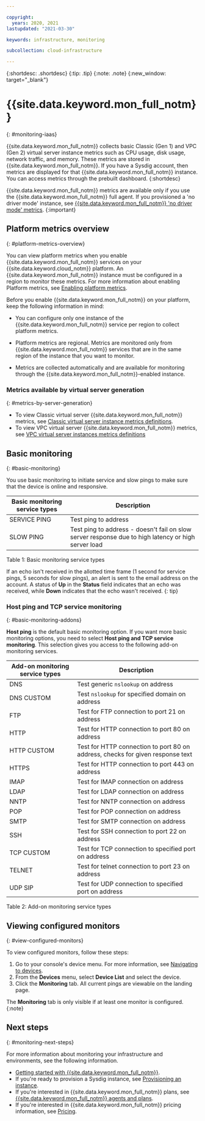```yaml
---

copyright:
  years: 2020, 2021
lastupdated: "2021-03-30"

keywords: infrastructure, monitoring

subcollection: cloud-infrastructure

---
```


{:shortdesc: .shortdesc}
{:tip: .tip}
{:note: .note}
{:new_window: target="_blank"}

# {{site.data.keyword.mon_full_notm}}
{: #monitoring-iaas}

{{site.data.keyword.mon_full_notm}} collects basic Classic (Gen 1) and VPC (Gen 2) virtual server instance metrics such as CPU usage, disk usage, network traffic, and memory. These metrics are stored in {{site.data.keyword.mon_full_notm}}. If you have a Sysdig account, then metrics are displayed for that {{site.data.keyword.mon_full_notm}} instance. You can access metrics through the prebuilt dashboard.
{:shortdesc}

{{site.data.keyword.mon_full_notm}} metrics are available only if you use the {{site.data.keyword.mon_full_notm}} full agent. If you provisioned a 'no driver mode' instance, see [{{site.data.keyword.mon_full_notm}} 'no driver mode' metrics](/docs/cloud-infrastructure?topic=cloud-infrastructure-enabling-sysdig-light-no-driver#sysdig-light-metrics).
{:important} 

## Platform metrics overview
{: #platform-metrics-overview}

You can view platform metrics when you enable {{site.data.keyword.mon_full_notm}} services on your {{site.data.keyword.cloud_notm}} platform. An {{site.data.keyword.mon_full_notm}} instance must be configured in a region to monitor these metrics. For more information about enabling Platform metrics, see [Enabling platform metrics](https://test.cloud.ibm.com/docs/Monitoring-with-Sysdig?topic=Monitoring-with-Sysdig-platform_metrics_enabling).

Before you enable {{site.data.keyword.mon_full_notm}} on your platform, keep the following information in mind:

* You can configure only one instance of the {{site.data.keyword.mon_full_notm}} service per region to collect platform metrics.

* Platform metrics are regional. Metrics are monitored only from {{site.data.keyword.mon_full_notm}} services that are in the same region of the instance that you want to monitor. 

* Metrics are collected automatically and are available for monitoring through the {{site.data.keyword.mon_full_notm}}-enabled instance. 

### Metrics available by virtual server generation
{: #metrics-by-server-generation}

* To view Classic virtual server {{site.data.keyword.mon_full_notm}} metrics, see [Classic virtual server instance metrics definitions](/docs/virtual-servers?topic=virtual-servers-classic-sysdig-metrics).
* To view VPC virtual server {{site.data.keyword.mon_full_notm}} metrics, see [VPC virtual server instances metrics definitions](/docs/vpc?topic=vpc-vpc-sysdig-metrics)

## Basic monitoring
{: #basic-monitoring}

You use basic monitoring to initiate service and slow pings to make sure that the device is online and responsive.

| Basic monitoring service types | Description |
| ----- | ----- |
| SERVICE PING | Test ping to address |
| SLOW PING | Test ping to address - doesn't fail on slow server response due to high latency or high server load |

<caption>Table 1: Basic monitoring service types</caption>

If an echo isn't received in the allotted time frame (1 second for service pings, 5 seconds for slow pings), an alert is sent to the email address on the account. A status of **Up** in the **Status** field indicates that an echo was received, while **Down** indicates that the echo wasn't received.
{: tip}

### Host ping and TCP service monitoring
{: #basic-monitoring-addons}

**Host ping** is the default basic monitoring option. If you want more basic monitoring options, you need to select **Host ping and TCP service monitoring**. This selection gives you access to the following add-on monitoring services.

| Add-on monitoring service types | Description |
| ----- | ----- |
| DNS | Test generic `nslookup` on address |
| DNS CUSTOM | Test `nslookup` for specified domain on address |
| FTP | Test for FTP connection to port 21 on address |
| HTTP | Test for HTTP connection to port 80 on address |
| HTTP CUSTOM | Test for HTTP connection to port 80 on address, checks for given response text | 
| HTTPS | Test for HTTP connection to port 443 on address |
| IMAP | Test for IMAP connection on address |
| LDAP | Test for LDAP connection on address |
| NNTP | Test for NNTP connection on address |
| POP | Test for POP connection on address |
| SMTP | Test for SMTP connection on address |
| SSH | Test for SSH connection to port 22 on address |
| TCP CUSTOM | Test for TCP connection to specified port on address |
| TELNET | Test for telnet connection to port 23 on address |
| UDP SIP | Test for UDP connection to specified port on address |

<caption>Table 2: Add-on monitoring service types</caption>

## Viewing configured monitors
{: #view-configured-monitors}

To view configured monitors, follow these steps:
1. Go to your console's device menu. For more information, see [Navigating to devices](/docs/virtual-servers?topic=virtual-servers-navigating-devices).
2. From the **Devices** menu, select **Device List** and select the device.
3. Click the **Monitoring** tab. All current pings are viewable on the landing page.

The **Monitoring** tab is only visible if at least one monitor is configured.
{:note}

## Next steps
{: #monitoring-next-steps}

For more information about monitoring your infrastructure and environments, see the following information.

* [Getting started with {{site.data.keyword.mon_full_notm}}](/docs/Monitoring-with-Sysdig?topic=Monitoring-with-Sysdig-getting-started).
* If you're ready to provision a Sysdig instance, see [Provisioning an instance](/docs/Monitoring-with-Sysdig?topic=Monitoring-with-Sysdig-provision).
* If you're interested in {{site.data.keyword.mon_full_notm}} plans, see [{{site.data.keyword.mon_full_notm}} agents and plans](/docs/cloud-infrastructure?topic=cloud-infrastructure-sysdig-agents-and-plans).
* If you're interested in {{site.data.keyword.mon_full_notm}} pricing information, see [Pricing](/docs/Monitoring-with-Sysdig?topic=Monitoring-with-Sysdig-pricing_plans).
